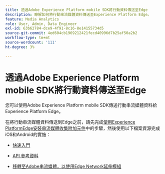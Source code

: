 ```yaml
---
title: 透過Adobe Experience Platform mobile SDK將行動資料傳送至Edge
description: 瞭解如何將行動串流媒體資料傳送至Experience Platform Edge。
feature: Media Analytics
role: User, Admin, Data Engineer
exl-id: 63b62784-dce9-4f91-8c16-8e14155734d5
source-git-commit: 4ed604cb1969212421fecd40996d7b25af50a2b2
workflow-type: tm+mt
source-wordcount: '111'
ht-degree: 3%

---
```


# 透過Adobe Experience Platform mobile SDK將行動資料傳送至Edge

您可以使用Adobe Experience Platform mobile SDK傳送行動串流媒體資料給Experience Platform Edge。

在將行動串流媒體資料傳送到Edge之前，請先完成[使用Experience PlatformEdge安裝串流媒體收集附加元件](/help/implementation/edge/implementation-edge.md)中的步驟，然後使用以下檔案資源完成iOS和Android的實施：

* [快速入門](https://developer.adobe.com/client-sdks/documentation/media-for-edge-network/)

* [API 參考資料](https://developer.adobe.com/client-sdks/documentation/media-for-edge-network/api-reference/)

* [移轉至Adobe串流媒體，以使用Edge Network延伸模組](https://developer.adobe.com/client-sdks/documentation/adobe-media-analytics/migration-guide/)
